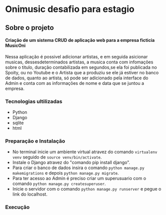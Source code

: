 # Onimusic desafio para estagio


## Sobre o projeto

 #### Criação de um sistema CRUD de aplicação web para a empresa ficticia MusicOni
 Nessa aplicação é possivel adicionar artistas, e em seguida asicionar musicas, dessesdeterminados artistas, a musica conta com infomações sobre o titulo, duração contabilizada em segundos,se ela foi publicada no Spoity, ou no Youtube e  o Artista que a produziu se ele já estiver no banco de dados, quanto ao artista, só pode ser adicionado pela interface do Admin e conta com as informações de nome e data que se juntou a empresa.

### Tecnologias ultilizadas 

- Python
- Django
- sqlite
- html

### Preparação e Instalação

- No terminal inicie um ambiente virtual atravez do comando ```virtualenv venv``` seguido de ```source venv/bin/activate```.
- Instale o Django atravez do "comando pip install django".
- Para criar o banco de dados insira o comando ```python manage.py makemigrations``` e depois ```python manage.py migrate```.
- Para ter acesso ao Admin é preciso criar um superusuario com o comando ```python manage.py createsuperuser```.
- Inicie o servidor com o comando ```python manage.py runserver``` e pegue o link do localhost.

### Execução


